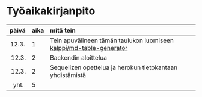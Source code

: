 # Työaikakirjanpito

| päivä | aika | mitä tein | 
| :---: | :--- | :--- | 
| 12.3. | 1 | Tein apuvälineen tämän taulukon luomiseen [kalppi/md-table-generator](https://github.com/kalppi/md-table-generator) | 
| 12.3. | 2 | Backendin aloittelua | 
| 12.3. | 2 | Sequelizen opettelua ja herokun tietokantaan yhdistämistä | 
| yht. | 5
